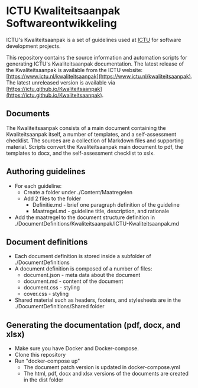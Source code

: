 # ICTU Kwaliteitsaanpak Softwareontwikkeling

ICTU's Kwaliteitsaanpak is a set of guidelines used at [ICTU](https://www.ictu.nl/) for software development projects.

This repository contains the source information and automation scripts for generating ICTU's Kwaliteitsaanpak documentation. The latest release of the Kwaliteitsaanpak is available from the ICTU website: [https://www.ictu.nl/kwaliteitsaanpak](https://www.ictu.nl/kwaliteitsaanpak). The latest unreleased version is available via [https://ictu.github.io/Kwaliteitsaanpak](https://ictu.github.io/Kwaliteitsaanpak).

## Documents

The Kwaliteitsaanpak consists of a main document containing the Kwaliteitsaanpak itself, a number of templates, and a self-assessment checklist. The sources are a collection of Markdown files and supporting material. Scripts convert the Kwaliteitsaanpak main document to pdf, the templates to docx, and the self-assessment checklist to xslx.

## Authoring guidelines

- For each guideline:
  - Create a folder under ./Content/Maatregelen
  - Add 2 files to the folder
    - Definitie.md - brief one paragraph definition of the guideline
    - Maatregel.md - guideline title, description, and rationale
- Add the maatregel to the document structure definition in ./DocumentDefinitions/Kwaliteitsaanpak/ICTU-Kwaliteitsaanpak.md

## Document definitions

- Each document definition is stored inside a subfolder of ./DocumentDefinitions
- A document definition is composed of a number of files:
  - document.json - meta data about the document
  - document.md - content of the document
  - document.css - styling
  - cover.css - styling
- Shared material such as headers, footers, and stylesheets are in the ./DocumentDefinitions/Shared folder

## Generating the documentation (pdf, docx, and xlsx)

- Make sure you have Docker and Docker-compose.
- Clone this repository
- Run "docker-compose up"
  - The document patch version is updated in docker-compose.yml
  - The html, pdf, docx and xlsx versions of the documents are created in the dist folder
